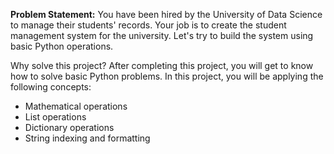 **Problem Statement:**
You have been hired by the University of Data Science to manage their students' records. Your job is to create the student management system for the university. Let's try to build the system using basic Python operations.

Why solve this project?
After completing this project, you will get to know how to solve basic Python problems. In this project, you will be applying the following concepts:

* Mathematical operations
* List operations
* Dictionary operations
* String indexing and formatting
